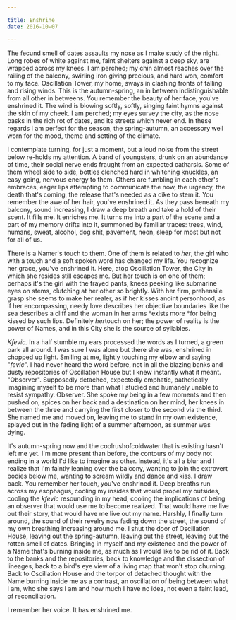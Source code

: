 ```yaml
---

title: Enshrine
date: 2016-10-07

---
```


The fecund smell of dates assaults my nose as I make study of the night. Long robes of white against me, faint shelters against a deep sky, are wrapped across my knees. I am perched; my chin almost reaches over the railing of the balcony, swirling iron giving precious, and hard won, comfort to my face. Oscillation Tower, my home, sways in clashing fronts of falling and rising winds. This is the autumn-spring, an in between indistinguishable from all other in betweens. You remember the beauty of her face, you've enshrined it. The wind is blowing softly, softly, singing faint hymns against the skin of my cheek. I am perched; my eyes survey the city, as the nose basks in the rich rot of dates, and its streets which never end. In these regards I am perfect for the season, the spring-autumn, an accessory well worn for the mood, theme and setting of the climate.

I contemplate turning, for just a moment, but a loud noise from the street below re-holds my attention. A band of youngsters, drunk on an abundance of time, their social nerve ends fraught from an expected catharsis. Some of them wheel side to side, bottles clenched hard in whitening knuckles, an easy going, nervous energy to them. Others are fumbling in each other's embraces, eager lips attempting to communicate the now, the urgency, the death that's coming, the release that's needed as a dike to stem it. You remember the awe of her hair, you've enshrined it. As they pass beneath my balcony, sound increasing, I draw a deep breath and take a hold of their scent. It fills me. It enriches me. It turns me into a part of the scene and a part of my memory drifts into it, summoned by familiar traces: trees, wind, humans, sweat, alcohol, dog shit, pavement, neon, sleep for most but not for all of us.

There is a Namer's touch to them. One of them is related to *her*, the girl who with a touch and a soft spoken word has changed my life. You recognize her grace, you've enshrined it. Here, atop Oscillation Tower, the City in which she resides still escapes me. But her touch is on one of them; perhaps it's the girl with the frayed pants, knees peeking like submarine eyes on stems, clutching at her other so brightly. With her firm, prehensile grasp she seems to make her realer, as if her kisses anoint personhood, as if her encompassing, needy love describes her objective boundaries like the sea describes a cliff and the woman in her arms *exists more *for being kissed by such lips. Definitely *her*touch on her; the power of reality is the power of Names, and in this City she is the source of syllables.

*Kfevic.* In a half stumble my ears processed the words as I turned, a green park all around. I was sure I was alone but there she was, enshrined in chopped up light. Smiling at me, lightly touching my elbow and saying "*fevic*". I had never heard the word before, not in all the blazing banks and  dusty repositories of Oscillation House but I knew instantly what it meant. "Observer". Supposedly detached, expectedly emphatic, pathetically imagining myself to be more than what I studied and humanely unable to resist sympathy. Observer. She spoke my being in a few moments and then pushed on, spices on her back and a destination on her mind, her knees in between the three and carrying the first closer to the second via the third. She named me and moved on, leaving me to stand in my own existence, splayed out in the fading light of a summer afternoon, as summer was dying.

It's autumn-spring now and the coolrushofcoldwater that is existing hasn't left me yet. I'm more present than before, the contours of my body not ending in a world I'd like to imagine as other. Instead, it's all a blur and I realize that I'm faintly leaning over the balcony, wanting to join the extrovert bodies below me, wanting to scream wildly and dance and kiss. I draw back. You remember her touch, you've enshrined it. Deep breaths run across my esophagus, cooling my insides that would propel my outsides, cooling the *kfevic* resounding in my head, cooling the implications of being an observer that would use me to become realized. That would have me live out their story, that would have me live out my name. Harshly, I finally turn around, the sound of their revelry now fading down the street, the sound of my own breathing increasing around me. I shut the door of Oscillation House, leaving out the spring-autumn, leaving out the street, leaving out the rotten smell of dates. Bringing in myself and my existence and the power of a Name that's burning inside me, as much as I would like to be rid of it. Back to the banks and the repositories, back to knowledge and the dissection of lineages, back to a bird's eye view of a living map that won't stop churning. Back to Oscillation House and the torpor of detached thought with the Name burning inside me as a contrast, an oscillation of being between what I am, who she says I am and how much I have no idea, not even a faint lead, of reconciliation.

I remember her voice. It has enshrined me.

&nbsp;
